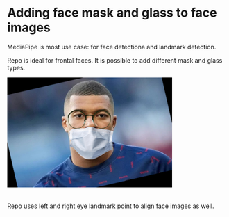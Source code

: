 # Adding face mask and glass to face images #

<div align="center">
  
</div>

MediaPipe is most use case: for face detectiona and landmark detection. 

Repo is ideal for frontal faces. It is possible to add different mask and glass types.

<img src="https://github.com/qnihat/syntetic_face_generator/blob/master/file.png?raw=true" width="380"><br><br>


Repo uses left and right eye landmark point to align face images as well. 
